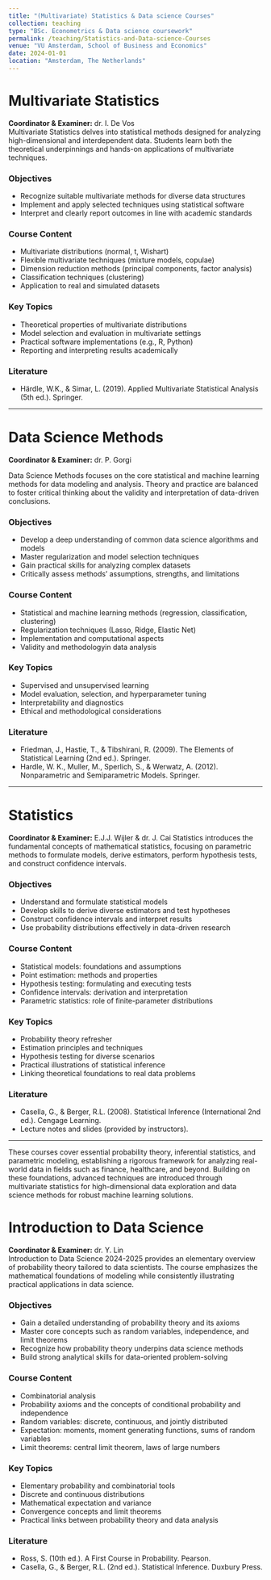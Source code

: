 ```yaml
---
title: "(Multivariate) Statistics & Data science Courses"
collection: teaching
type: "BSc. Econometrics & Data science coursework"
permalink: /teaching/Statistics-and-Data-science-Courses
venue: "VU Amsterdam, School of Business and Economics"
date: 2024-01-01
location: "Amsterdam, The Netherlands"
---
```


# Multivariate Statistics
**Coordinator & Examiner:** dr. I. De Vos  
Multivariate Statistics delves into statistical methods designed for analyzing high-dimensional and interdependent data. Students learn both the theoretical underpinnings and hands-on applications of multivariate techniques.

### Objectives
- Recognize suitable multivariate methods for diverse data structures  
- Implement and apply selected techniques using statistical software  
- Interpret and clearly report outcomes in line with academic standards  

### Course Content
- Multivariate distributions (normal, t, Wishart)  
- Flexible multivariate techniques (mixture models, copulae)  
- Dimension reduction methods (principal components, factor analysis)  
- Classification techniques (clustering)  
- Application to real and simulated datasets  

### Key Topics
- Theoretical properties of multivariate distributions  
- Model selection and evaluation in multivariate settings  
- Practical software implementations (e.g., R, Python)  
- Reporting and interpreting results academically  

### Literature
- Härdle, W.K., & Simar, L. (2019). Applied Multivariate Statistical Analysis (5th ed.). Springer.  

---

# Data Science Methods
**Coordinator & Examiner:** dr. P. Gorgi  

Data Science Methods focuses on the core statistical and machine learning methods for data modeling and analysis. Theory and practice are balanced to foster critical thinking about the validity and interpretation of data-driven conclusions.

### Objectives
- Develop a deep understanding of common data science algorithms and models  
- Master regularization and model selection techniques  
- Gain practical skills for analyzing complex datasets  
- Critically assess methods’ assumptions, strengths, and limitations  

### Course Content
- Statistical and machine learning methods (regression, classification, clustering)  
- Regularization techniques (Lasso, Ridge, Elastic Net)  
- Implementation and computational aspects 
- Validity and methodologyin data analysis  

### Key Topics
- Supervised and unsupervised learning  
- Model evaluation, selection, and hyperparameter tuning  
- Interpretability and diagnostics  
- Ethical and methodological considerations  

### Literature
- Friedman, J., Hastie, T., & Tibshirani, R. (2009). The Elements of Statistical Learning (2nd ed.). Springer.  
- Hardle, W. K., Muller, M., Sperlich, S., & Werwatz, A. (2012). Nonparametric and Semiparametric Models. Springer.

---

# Statistics
**Coordinator & Examiner:** E.J.J. Wijler & dr. J. Cai 
Statistics introduces the fundamental concepts of mathematical statistics, focusing on parametric methods to formulate models, derive estimators, perform hypothesis tests, and construct confidence intervals.

### Objectives
- Understand and formulate statistical models  
- Develop skills to derive diverse estimators and test hypotheses  
- Construct confidence intervals and interpret results  
- Use probability distributions effectively in data-driven research  

### Course Content
- Statistical models: foundations and assumptions  
- Point estimation: methods and properties  
- Hypothesis testing: formulating and executing tests  
- Confidence intervals: derivation and interpretation  
- Parametric statistics: role of finite-parameter distributions  

### Key Topics
- Probability theory refresher  
- Estimation principles and techniques  
- Hypothesis testing for diverse scenarios  
- Practical illustrations of statistical inference  
- Linking theoretical foundations to real data problems  

### Literature
- Casella, G., & Berger, R.L. (2008). Statistical Inference (International 2nd ed.). Cengage Learning.  
- Lecture notes and slides (provided by instructors).

---
These courses cover essential probability theory, inferential statistics, and parametric modeling, establishing a rigorous framework for analyzing real-world data in fields such as finance, healthcare, and beyond. Building on these foundations, advanced techniques are introduced through multivariate statistics for high-dimensional data exploration and data science methods for robust machine learning solutions.

# Introduction to Data Science
**Coordinator & Examiner:** dr. Y. Lin  
Introduction to Data Science 2024-2025 provides an elementary overview of probability theory tailored to data scientists. The course emphasizes the mathematical foundations of modeling while consistently illustrating practical applications in data science.

### Objectives
- Gain a detailed understanding of probability theory and its axioms  
- Master core concepts such as random variables, independence, and limit theorems  
- Recognize how probability theory underpins data science methods  
- Build strong analytical skills for data-oriented problem-solving  

### Course Content
- Combinatorial analysis  
- Probability axioms and the concepts of conditional probability and independence  
- Random variables: discrete, continuous, and jointly distributed  
- Expectation: moments, moment generating functions, sums of random variables  
- Limit theorems: central limit theorem, laws of large numbers  

### Key Topics
- Elementary probability and combinatorial tools  
- Discrete and continuous distributions  
- Mathematical expectation and variance  
- Convergence concepts and limit theorems  
- Practical links between probability theory and data analysis  

### Literature
- Ross, S. (10th ed.). A First Course in Probability. Pearson.  
- Casella, G., & Berger, R.L. (2nd ed.). Statistical Inference. Duxbury Press.
